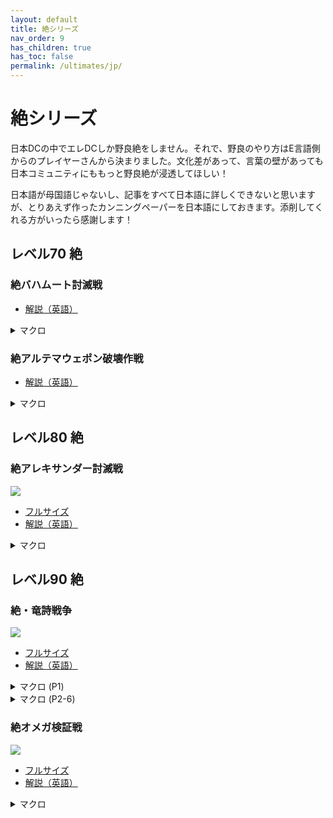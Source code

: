 ```yaml
---
layout: default
title: 絶シリーズ
nav_order: 9
has_children: true
has_toc: false
permalink: /ultimates/jp/
---
```


# 絶シリーズ

日本DCの中でエレDCしか野良絶をしません。それで、野良のやり方はE言語側からのプレイヤーさんから決まりました。文化差があって、言葉の壁があっても日本コミュニティにももっと野良絶が浸透してほしい！

日本語が母国語じゃないし、記事をすべて日本語に詳しくできないと思いますが、とりあえず作ったカンニングペーパーを日本語にしておきます。添削してくれる方がいったら感謝します！

## レベル70 絶

### 絶バハムート討滅戦

- [解説（英語）](ucob/index.en.md)

<details markdown=block>
<summary>マクロ</summary>

```
{% include_relative ucob/macros/ucob.jp.txt %}
```

</details>

### 絶アルテマウェポン破壊作戦

- [解説（英語）](uwu/index.en.md)

<details markdown=block>
<summary>マクロ</summary>

```
{% include_relative uwu/macros/uwu.jp.txt %}
```

</details>

## レベル80 絶

### 絶アレキサンダー討滅戦

![]({{site.baseurl}}/assets/images/ultimates/tea/tea_cheatsheet_jp.jpg)
- [フルサイズ]({{site.baseurl}}/assets/images/ultimates/tea/tea_cheatsheet_jp.jpg)
- [解説（英語）](tea/index.en.md)

<details markdown=block>
<summary>マクロ</summary>

```
{% include_relative tea/macros/tea.jp.txt %}
```

</details>

## レベル90 絶

### 絶・竜詩戦争

![]({{site.baseurl}}/assets/images/ultimates/dsr/dsr_cheatsheet_jp.jpg)
- [フルサイズ]({{site.baseurl}}/assets/images/ultimates/dsr/dsr_cheatsheet_jp.jpg)
- [解説（英語）](dsr/index.en.md)

<details markdown=block>
<summary>マクロ (P1)</summary>

```
{% include_relative dsr/macros/dsr_1.jp.txt %}
```

</details>

<details markdown=block>
<summary>マクロ (P2-6)</summary>

```
{% include_relative dsr/macros/dsr_2.jp.txt %}
```

</details>

### 絶オメガ検証戦

![]({{site.baseurl}}/assets/images/ultimates/top/top_cheatsheet_jp.jpg)
- [フルサイズ]({{site.baseurl}}/assets/images/ultimates/top/top_cheatsheet_jp.jpg)
- [解説（英語）](top/index.en.md)

<details markdown=block>
<summary>マクロ</summary>

```
{% include_relative top/macros/top.jp.txt %}
```

</details>